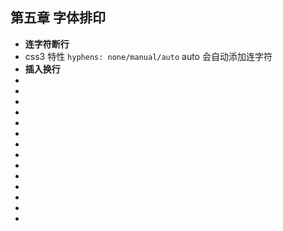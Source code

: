 <!--
 * @Author: your name
 * @Date: 2021-07-11 09:54:45
 * @LastEditTime: 2021-07-11 10:03:43
 * @LastEditors: Please set LastEditors
 * @Description: In User Settings Edit
 * @FilePath: \notes\study notes\css-study\css-style5.md
-->

## 第五章 字体排印

-   **连字符断行**
-   css3 特性 `hyphens: none/manual/auto` auto 会自动添加连字符
-   **插入换行**
-
-
-
-
-
-
-
-
-
-
-
-
-
-

